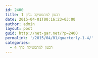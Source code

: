 ```yaml
---
id: 2400
title: רבעון למתמטיקה גליון 1
date: 2015-04-01T00:16:23+03:00
author: admin
layout: post
guid: http://net-gar.net/?p=2400
permalink: '/2015/04/01/quarterly-1-4/'
categories:
  - רבעון למתמטיקה כרך 4
---
```

